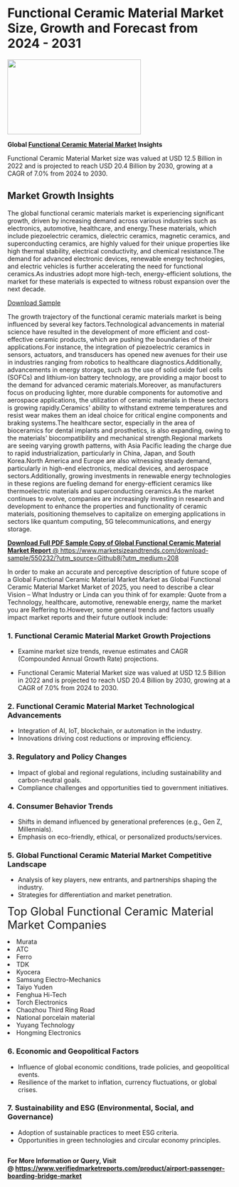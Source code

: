 <H1>Functional Ceramic Material Market Size, Growth and Forecast from 2024 - 2031</H1><img class="aligncenter size-medium wp-image-584254" src="https://thirdeyenews.in/wp-content/uploads/2024/09/Global-Market-Research-300x168.jpeg" alt="" width="300" height="168" /><p><strong>Global&nbsp;<a href="https://www.marketsizeandtrends.com/download-sample/550232/?utm_source=Github8j?utm_medium=208">Functional Ceramic Material Market</a> Insights</strong></p><p>Functional Ceramic Material Market size was valued at USD 12.5 Billion in 2022 and is projected to reach USD 20.4 Billion by 2030, growing at a CAGR of 7.0% from 2024 to 2030.</p><p><h2>Market Growth Insights</h2> <p>The global functional ceramic materials market is experiencing significant growth, driven by increasing demand across various industries such as electronics, automotive, healthcare, and energy.These materials, which include piezoelectric ceramics, dielectric ceramics, magnetic ceramics, and superconducting ceramics, are highly valued for their unique properties like high thermal stability, electrical conductivity, and chemical resistance.The demand for advanced electronic devices, renewable energy technologies, and electric vehicles is further accelerating the need for functional ceramics.As industries adopt more high-tech, energy-efficient solutions, the market for these materials is expected to witness robust expansion over the next decade.</p> <p><a href="#">Download Sample</a></p> <p>The growth trajectory of the functional ceramic materials market is being influenced by several key factors.Technological advancements in material science have resulted in the development of more efficient and cost-effective ceramic products, which are pushing the boundaries of their applications.For instance, the integration of piezoelectric ceramics in sensors, actuators, and transducers has opened new avenues for their use in industries ranging from robotics to healthcare diagnostics.Additionally, advancements in energy storage, such as the use of solid oxide fuel cells (SOFCs) and lithium-ion battery technology, are providing a major boost to the demand for advanced ceramic materials.Moreover, as manufacturers focus on producing lighter, more durable components for automotive and aerospace applications, the utilization of ceramic materials in these sectors is growing rapidly.Ceramics' ability to withstand extreme temperatures and resist wear makes them an ideal choice for critical engine components and braking systems.The healthcare sector, especially in the area of bioceramics for dental implants and prosthetics, is also expanding, owing to the materials' biocompatibility and mechanical strength.Regional markets are seeing varying growth patterns, with Asia Pacific leading the charge due to rapid industrialization, particularly in China, Japan, and South Korea.North America and Europe are also witnessing steady demand, particularly in high-end electronics, medical devices, and aerospace sectors.Additionally, growing investments in renewable energy technologies in these regions are fueling demand for energy-efficient ceramics like thermoelectric materials and superconducting ceramics.As the market continues to evolve, companies are increasingly investing in research and development to enhance the properties and functionality of ceramic materials, positioning themselves to capitalize on emerging applications in sectors like quantum computing, 5G telecommunications, and energy storage.<p><a href="#"></p><p><span class=""><strong>Download Full PDF Sample Copy of Global Functional Ceramic Material Market Report</strong> @ <a href="https://www.marketsizeandtrends.com/download-sample/550232/?utm_source=Github8j?utm_medium=208" target="_blank">https://www.marketsizeandtrends.com/download-sample/550232/?utm_source=Github8j?utm_medium=208</a></span></p><p>In order to make an accurate and perceptive description of future scope of a Global&nbsp;Functional Ceramic Material Market Market as Global&nbsp;Functional Ceramic Material Market Market of 2025, you need to describe a clear Vision &ndash; What Industry or Linda can you think of for example: Quote from a Technology, healthcare, automotive, renewable energy, name the market you are Reffering to.However, some general trends and factors usually impact market reports and their future outlook include:</p><h3>1.&nbsp;<strong>Functional Ceramic Material Market Growth Projections</strong></h3><ul><li>Examine market size trends, revenue estimates and CAGR (Compounded Annual Growth Rate) projections.</li><li><p>Functional Ceramic Material Market size was valued at USD 12.5 Billion in 2022 and is projected to reach USD 20.4 Billion by 2030, growing at a CAGR of 7.0% from 2024 to 2030.</p></li></ul><h3>2.&nbsp;<strong>Functional Ceramic Material Market Technological Advancements</strong></h3><ul><li>Integration of AI, IoT, blockchain, or automation in the industry.</li><li>Innovations driving cost reductions or improving efficiency.</li></ul><h3>3.&nbsp;<strong>Regulatory and Policy Changes</strong></h3><ul><li>Impact of global and regional regulations, including sustainability and carbon-neutral goals.</li><li>Compliance challenges and opportunities tied to government initiatives.</li></ul><h3>4.&nbsp;<strong>Consumer Behavior Trends</strong></h3><ul><li>Shifts in demand influenced by generational preferences (e.g., Gen Z, Millennials).</li><li>Emphasis on eco-friendly, ethical, or personalized products/services.</li></ul><h3>5.&nbsp;<strong>Global Functional Ceramic Material Market Competitive Landscape</strong></h3><ul><li>Analysis of key players, new entrants, and partnerships shaping the industry.</li><li>Strategies for differentiation and market penetration.</li></ul><p data-pm-slice="1 1 []"><span style="color: inherit; font-family: inherit; font-size: 25px;">Top Global Functional Ceramic Material Market Companies</span></p><div class="" data-test-id=""><p><li>Murata</li><li> ATC</li><li> Ferro</li><li> TDK</li><li> Kyocera</li><li> Samsung Electro-Mechanics</li><li> Taiyo Yuden</li><li> Fenghua Hi-Tech</li><li> Torch Electronics</li><li> Chaozhou Third Ring Road</li><li> National porcelain material</li><li> Yuyang Technology</li><li> Hongming Electronics</li></p></div><h3>6.&nbsp;<strong>Economic and Geopolitical Factors</strong></h3><ul><li>Influence of global economic conditions, trade policies, and geopolitical events.</li><li>Resilience of the market to inflation, currency fluctuations, or global crises.</li></ul><h3>7.&nbsp;<strong>Sustainability and ESG (Environmental, Social, and Governance)</strong></h3><ul><li>Adoption of sustainable practices to meet ESG criteria.</li><li>Opportunities in green technologies and circular economy principles.</li></ul><h2><strong style="font-size: 14px;">For More Information or Query, Visit @&nbsp;</strong><a style="background-color: #ffffff; font-size: 14px;" href="https://www.marketsizeandtrends.com/report/functional-ceramic-material-market/" target="_blank">https://www.verifiedmarketreports.com/product/airport-passenger-boarding-bridge-market</a></h2>